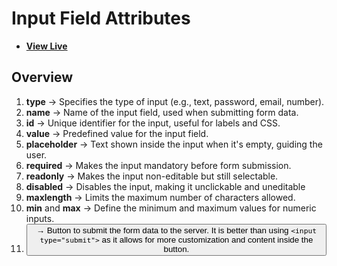 # Input Field Attributes

- [**View Live**](https://tahmid-sarker.github.io/Modern-HTML-CSS-Notes/02-Form-and-Input-Elements/02-Input-Field-Attributes/)

## Overview

1. **type** → Specifies the type of input (e.g., text, password, email, number).
2. **name** → Name of the input field, used when submitting form data.
3. **id** → Unique identifier for the input, useful for labels and CSS.
4. **value** → Predefined value for the input field.
5. **placeholder** → Text shown inside the input when it's empty, guiding the user.
6. **required** → Makes the input mandatory before form submission.
7. **readonly** → Makes the input non-editable but still selectable.
8. **disabled** → Disables the input, making it unclickable and uneditable
9. **maxlength** → Limits the maximum number of characters allowed.
10. **min** and **max** → Define the minimum and maximum values for numeric inputs.
11. **<button type="submit">** → Button to submit the form data to the server. It is better than using `<input type="submit">` as it allows for more customization and content inside the button.